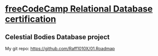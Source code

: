 # [freeCodeCamp Relational Database certification](https://www.freecodecamp.org/learn/relational-database/)

## Celestial Bodies Database project

My git repo: https://github.com/Raff1010X/01.Roadmap